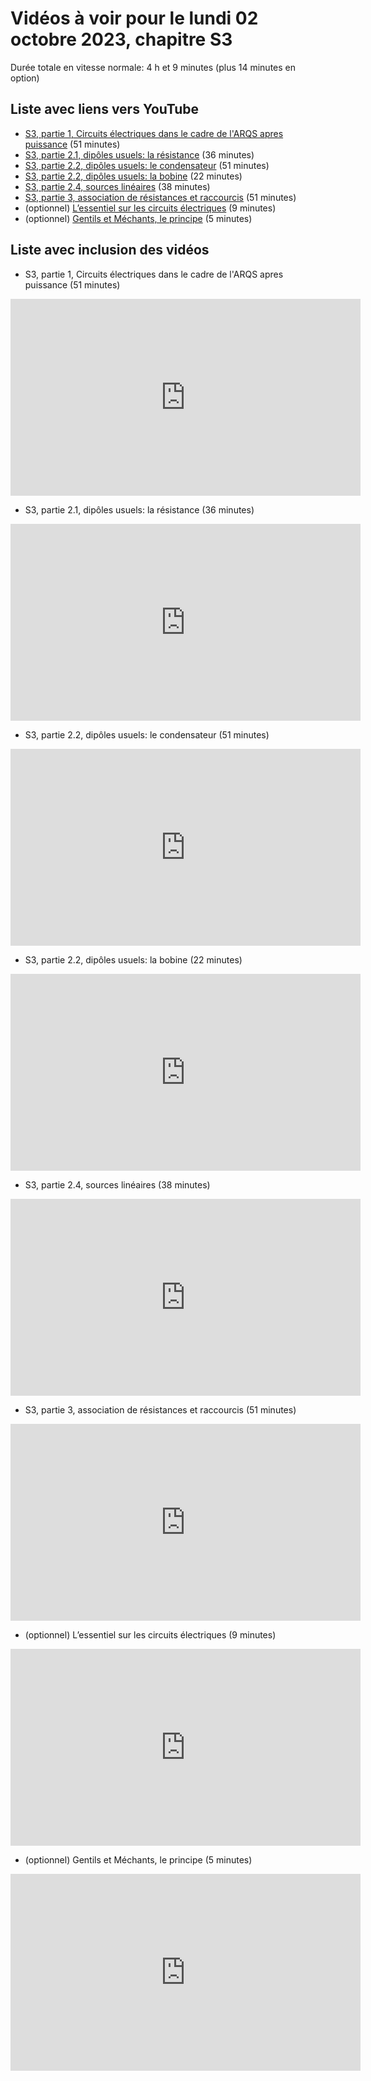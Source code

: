 
# Vidéos à voir pour le lundi 02 octobre 2023, chapitre S3

Durée totale en vitesse normale: 4 h et 9 minutes (plus 14 minutes en option)

## Liste avec liens vers YouTube

*  [S3, partie 1, Circuits électriques dans le cadre de l'ARQS apres puissance](https://youtu.be/sGN5-w9q2w0) (51 minutes)
*  [S3, partie 2.1, dipôles usuels: la résistance](https://youtu.be/c3e9ZrVHU7g) (36 minutes)
*  [S3, partie 2.2, dipôles usuels: le condensateur](https://youtu.be/MKjnF010xeM) (51 minutes)
*  [S3, partie 2.2, dipôles usuels: la bobine](https://youtu.be/O7KuqkmZhYo) (22 minutes)
*  [S3, partie 2.4, sources linéaires](https://youtu.be/Wd8ZsSGNGLo) (38 minutes)
*  [S3, partie 3, association de résistances et raccourcis](https://youtu.be/cV7ihzZdZAQ) (51 minutes)
* (optionnel) [L’essentiel sur les circuits électriques](https://youtu.be/v_-H_8wRB10) (9 minutes)
* (optionnel) [Gentils et Méchants, le principe](https://youtu.be/TR4EwaVldk8) (5 minutes)

## Liste avec inclusion des vidéos

*  S3, partie 1, Circuits électriques dans le cadre de l'ARQS apres puissance (51 minutes)

 <div style="text-align:center">
<iframe width="560" height="315" src="https://www.youtube.com/embed/sGN5-w9q2w0" title="YouTube video player" frameborder="0" allow="accelerometer; autoplay; clipboard-write; encrypted-media; gyroscope; picture-in-picture" allowfullscreen></iframe>
</div>
 

*  S3, partie 2.1, dipôles usuels: la résistance (36 minutes)

 <div style="text-align:center">
<iframe width="560" height="315" src="https://www.youtube.com/embed/c3e9ZrVHU7g" title="YouTube video player" frameborder="0" allow="accelerometer; autoplay; clipboard-write; encrypted-media; gyroscope; picture-in-picture" allowfullscreen></iframe>
</div>
 

*  S3, partie 2.2, dipôles usuels: le condensateur (51 minutes)

 <div style="text-align:center">
<iframe width="560" height="315" src="https://www.youtube.com/embed/MKjnF010xeM" title="YouTube video player" frameborder="0" allow="accelerometer; autoplay; clipboard-write; encrypted-media; gyroscope; picture-in-picture" allowfullscreen></iframe>
</div>
 

*  S3, partie 2.2, dipôles usuels: la bobine (22 minutes)

 <div style="text-align:center">
<iframe width="560" height="315" src="https://www.youtube.com/embed/O7KuqkmZhYo" title="YouTube video player" frameborder="0" allow="accelerometer; autoplay; clipboard-write; encrypted-media; gyroscope; picture-in-picture" allowfullscreen></iframe>
</div>
 

*  S3, partie 2.4, sources linéaires (38 minutes)

 <div style="text-align:center">
<iframe width="560" height="315" src="https://www.youtube.com/embed/Wd8ZsSGNGLo" title="YouTube video player" frameborder="0" allow="accelerometer; autoplay; clipboard-write; encrypted-media; gyroscope; picture-in-picture" allowfullscreen></iframe>
</div>
 

*  S3, partie 3, association de résistances et raccourcis (51 minutes)

 <div style="text-align:center">
<iframe width="560" height="315" src="https://www.youtube.com/embed/cV7ihzZdZAQ" title="YouTube video player" frameborder="0" allow="accelerometer; autoplay; clipboard-write; encrypted-media; gyroscope; picture-in-picture" allowfullscreen></iframe>
</div>
 

* (optionnel) L’essentiel sur les circuits électriques (9 minutes)

 <div style="text-align:center">
<iframe width="560" height="315" src="https://www.youtube.com/embed/v_-H_8wRB10" title="YouTube video player" frameborder="0" allow="accelerometer; autoplay; clipboard-write; encrypted-media; gyroscope; picture-in-picture" allowfullscreen></iframe>
</div>
 

* (optionnel) Gentils et Méchants, le principe (5 minutes)

 <div style="text-align:center">
<iframe width="560" height="315" src="https://www.youtube.com/embed/TR4EwaVldk8" title="YouTube video player" frameborder="0" allow="accelerometer; autoplay; clipboard-write; encrypted-media; gyroscope; picture-in-picture" allowfullscreen></iframe>
</div>
 

